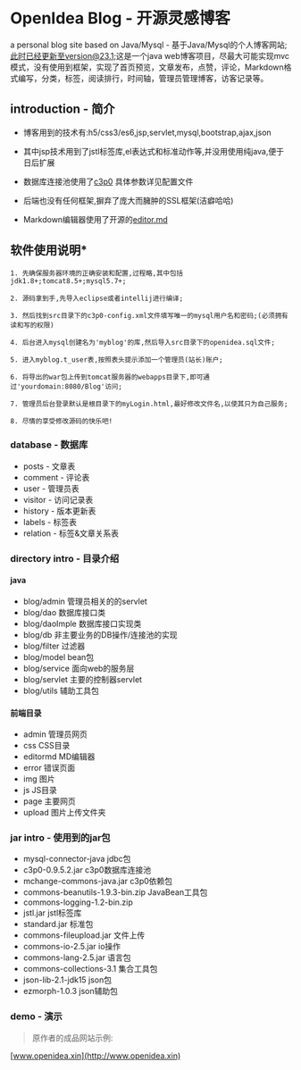 # OpenIdea Blog - 开源灵感博客

a personal blog site based on Java/Mysql - 基于Java/Mysql的个人博客网站;此时已经更新至version@23.1;这是一个java web博客项目，尽最大可能实现mvc模式，没有使用到框架，实现了首页预览，文章发布，点赞，评论，Markdown格式编写，分类，标签，阅读排行，时间轴，管理员管理博客，访客记录等。

## introduction - 简介


* 博客用到的技术有:h5/css3/es6,jsp,servlet,mysql,bootstrap,ajax,json

* 其中jsp技术用到了jstl标签库,el表达式和标准动作等,并没用使用纯java,便于日后扩展

* 数据库连接池使用了[c3p0](http://www.mchange.com/projects/c3p0/) 具体参数详见配置文件

* 后端也没有任何框架,摒弃了庞大而臃肿的SSL框架(洁癖哈哈)

* Markdown编辑器使用了开源的[editor.md](https://github.com/pandao/editor.md)


## 软件使用说明*

	1. 先确保服务器环境的正确安装和配置,过程略,其中包括jdk1.8+;tomcat8.5+;mysql5.7+;
	
	2. 源码拿到手,先导入eclipse或者intellij进行编译;
	
	3. 然后找到src目录下的c3p0-config.xml文件填写唯一的mysql用户名和密码;(必须拥有读和写的权限)
	
	4. 后台进入mysql创建名为'myblog'的库,然后导入src目录下的openidea.sql文件;
	
	5. 进入myblog.t_user表,按照表头提示添加一个管理员(站长)账户;
	
	6. 将导出的war包上传到tomcat服务器的webapps目录下,即可通过'yourdomain:8080/Blog'访问;
	
	7. 管理员后台登录默认是根目录下的myLogin.html,最好修改文件名,以使其只为自己服务;
	
	8. 尽情的享受修改源码的快乐吧!

### database - 数据库

* posts - 文章表
* comment - 评论表
* user - 管理员表
* visitor - 访问记录表
* history - 版本更新表
* labels - 标签表
* relation - 标签&文章关系表

### directory intro - 目录介绍

#### java
* blog/admin 管理员相关的的servlet
* blog/dao 数据库接口类
* blog/daoImple 数据库接口实现类
* blog/db 非主要业务的DB操作/连接池的实现
* blog/filter 过滤器
* blog/model bean包
* blog/service 面向web的服务层
* blog/servlet 主要的控制器servlet
* blog/utils 辅助工具包

#### 前端目录
* admin 管理员网页
* css CSS目录
* editormd MD编辑器
* error 错误页面
* img 图片
* js JS目录
* page 主要网页
* upload 图片上传文件夹

### jar intro - 使用到的jar包
* mysql-connector-java   jdbc包
* c3p0-0.9.5.2.jar     c3p0数据库连接池
* mchange-commons-java.jar 		c3p0依赖包
* commons-beanutils-1.9.3-bin.zip  JavaBean工具包
* commons-logging-1.2-bin.zip
* jstl.jar  		jstl标签库
* standard.jar      标准包
* commons-fileupload.jar 文件上传
* commons-io-2.5.jar    io操作
* commons-lang-2.5.jar      语言包
* commons-collections-3.1 集合工具包
* json-lib-2.1-jdk15 json包
* ezmorph-1.0.3		json辅助包

### demo - 演示
>原作者的成品网站示例:

[www.openidea.xin](http://www.openidea.xin)

